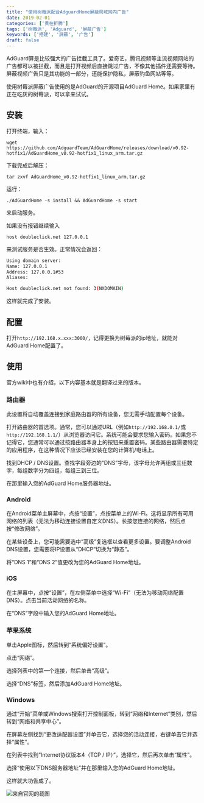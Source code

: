 ```yaml
---
title: "使用树莓派配合AdguardHome屏蔽局域网内广告"
date: 2019-02-01
categories: ['贵在折腾']
tags: ['树莓派', 'Adguard', '屏蔽广告']
keywords: ['搭建', '屏蔽', '广告']
draft: false
---
```


AdGuard算是比较强大的广告拦截工具了。爱奇艺，腾讯视频等主流视频网站的广告都可以被拦截，而且是打开视频后直接跳过广告，不像其他插件还需要等待。屏蔽视频广告只是其功能的一部分，还能保护隐私，屏蔽钓鱼网站等等。

<!--more-->

使用树莓派屏蔽广告使用的是AdGuard的开源项目AdGuard Home。如果家里有正在吃灰的树莓派，可以拿来试试。

## 安装

打开终端，输入：

`wget https://github.com/AdguardTeam/AdGuardHome/releases/download/v0.92-hotfix1/AdGuardHome_v0.92-hotfix1_linux_arm.tar.gz`

下载完成后解压：

`tar zxvf AdGuardHome_v0.92-hotfix1_linux_arm.tar.gz`

运行：

`./AdGuardHome -s install && AdGuardHome -s start`

来启动服务。

如果没有报错继续输入

`host doubleclick.net 127.0.0.1`

来测试服务是否生效。正常情况会返回：

```bash
Using domain server:
Name: 127.0.0.1
Address: 127.0.0.1#53
Aliases:

Host doubleclick.net not found: 3(NXDOMAIN)
```

这样就完成了安装。

## 配置

打开`http://192.168.x.xxx:3000/`，记得更换为树莓派的ip地址，就能对AdGuard Home配置了。

## 使用

官方wiki中也有介绍，以下内容基本就是翻译过来的版本。

### 路由器

此设置将自动覆盖连接到家庭路由器的所有设备，您无需手动配置每个设备。

打开路由器的首选项。通常，您可以通过URL（例如`http://192.168.0.1/`或`http://192.168.1.1/`）从浏览器访问它。系统可能会要求您输入密码。如果您不记得它，您通常可以通过按路由器本身上的按钮来重置密码。某些路由器需要特定的应用程序，在这种情况下应该已经安装在您的计算机/电话上。

找到DHCP / DNS设置。查找字段旁边的“DNS”字母，该字母允许两组或三组数字，每组数字分为四组，每组三到三位。

在那里输入您的AdGuard Home服务器地址。

### Android

在Android菜单主屏幕中，点按“设置”，点按菜单上的Wi-Fi。这将显示所有可用网络的列表（无法为移动连接设置自定义DNS）。长按您连接的网络，然后点按“修改网络”。

在某些设备上，您可能需要选中“高级”复选框以查看更多设置。要调整Android DNS设置，您需要将IP设置从“DHCP”切换为“静态”。

将“DNS 1”和“DNS 2”值更改为您的AdGuard Home地址。

### iOS

在主屏幕中，点按“设置”，在左侧菜单中选择“Wi-Fi”（无法为移动网络配置DNS）。点击当前活动网络的名称。

在“DNS”字段中输入您的AdGuard Home地址。


### 苹果系统

单击Apple图标，然后转到“系统偏好设置”。

点击“网络”。

选择列表中的第一个连接，然后单击“高级”。

选择“DNS”标签，然后添加AdGuard Home地址。

### Windows

通过“开始”菜单或Windows搜索打开控制面板，转到“网络和Internet”类别，然后转到“网络和共享中心”。

在屏幕左侧找到“更改适配器设置”并单击它，选择您的活动连接，右键单击它并选择“属性”。

在列表中找到“Internet协议版本4（TCP / IP）”，选择它，然后再次单击“属性”。

选择“使用以下DNS服务器地址”并在那里输入您的AdGuard Home地址。

这样就大功告成了。

![来自官网的截图](https://cdn.adguard.com/public/Adguard/Blog/AGHome/dashboard.jpg)